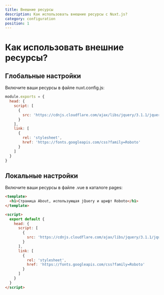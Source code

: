 ```yaml
---
title: Внешние ресурсы
description: Как использовать внешние ресурсы с Nuxt.js?
category: configuration
position: 1
---
```


# Как использовать внешние ресурсы?

## Глобальные настройки

Включите ваши ресурсы в файле nuxt.config.js:

```js
module.exports = {
  head: {
    script: [
      {
        src: 'https://cdnjs.cloudflare.com/ajax/libs/jquery/3.1.1/jquery.min.js'
      }
    ],
    link: [
      {
        rel: 'stylesheet',
        href: 'https://fonts.googleapis.com/css?family=Roboto'
      }
    ]
  }
}
```

## Локальные настройки

Включите ваши ресурсы в файле .vue в каталоге pages:

```html
<template>
  <h1>Страница About, использующая jQuery и шрифт Roboto</h1>
</template>

<script>
  export default {
    head: {
      script: [
        {
          src: 'https://cdnjs.cloudflare.com/ajax/libs/jquery/3.1.1/jquery.min.js'
        }
      ],
      link: [
        {
          rel: 'stylesheet',
          href: 'https://fonts.googleapis.com/css?family=Roboto'
        }
      ]
    }
  }
</script>
```
